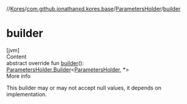 //[Kores](../../index.md)/[com.github.jonathanxd.kores.base](../index.md)/[ParametersHolder](index.md)/[builder](builder.md)



# builder  
[jvm]  
Content  
abstract override fun [builder](builder.md)(): [ParametersHolder.Builder](-builder/index.md)<[ParametersHolder](index.md), *>  
More info  


This builder may or may not accept null values, it depends on implementation.

  



